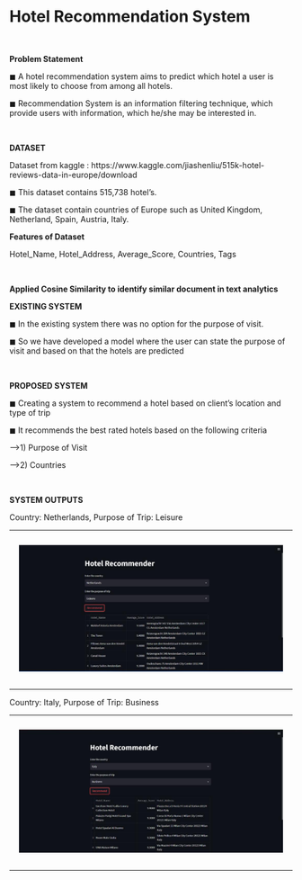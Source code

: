 <h1 text-align="center">Hotel Recommendation System</h1> 

<br>

<strong>Problem Statement</strong>
<p>◼ A hotel recommendation system aims to predict which hotel a user is most likely to choose from among all hotels.</p>
<p>◼ Recommendation System is an information filtering technique, which provide users with information, which he/she may be interested in.</p>
<br>

<strong>DATASET</strong>
<p>Dataset from kaggle : https://www.kaggle.com/jiashenliu/515k-hotel-reviews-data-in-europe/download</p>
<p>◼ This dataset contains 515,738 hotel’s.</p>
<p>◼ The dataset contain countries of Europe such as United Kingdom, Netherland, Spain, Austria, Italy.</p>
<strong>Features of Dataset</strong>
<p>Hotel_Name, Hotel_Address, Average_Score, Countries, Tags</p>
<br>

<strong>Applied Cosine Similarity to identify similar document in text analytics</strong>
<br>

<strong>EXISTING SYSTEM</strong>
<p>◼ In the existing system there was no option for the purpose of visit.</p>
<p>◼ So we have developed a model where the user can state the purpose of visit and based on that the hotels are predicted</p>
<br>

<strong>PROPOSED SYSTEM</strong>
<p>◼ Creating a system to recommend a hotel based on client’s location and type of trip</p>
<p>◼ It recommends the best rated hotels based on the following criteria</p>
<p>-->1) Purpose of Visit</p>
<p>-->2) Countries</p>
<br>

<strong>SYSTEM OUTPUTS</strong>
<p>Country: Netherlands, Purpose of Trip: Leisure</p>
<table><tr>
<td> 
  <p align="center" style="padding: 10px">
    <img alt="Forwarding" src="/images/Output1.jpg" width="900">
    <br>
  </p> 
  
</td>
</tr></table>
<p>Country: Italy, Purpose of Trip: Business</p>
<table><tr>
<td> 
  <p align="center" style="padding: 10px">
    <img alt="Forwarding" src="/images/Output2.jpg" width="850">
    <br>
  </p>
</td>
</tr></table>
